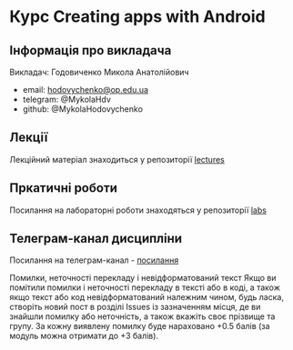 # Курс Creating apps with Android

## Інформація про викладача
Викладач: Годовиченко Микола Анатолійович
- email: hodovychenko@op.edu.ua
- telegram: @MykolaHdv
- github: @MykolaHodovychenko

## Лекції
Лекційний матеріал знаходиться у репозиторії [lectures]()

## Пркатичні роботи
Посилання на лабораторні роботи знаходяться у репозиторії [labs]()

## Телеграм-канал дисципліни
Посилання на телеграм-канал - [посилання](https://t.me/+MAuRCUPmd0ZmZjFi)

Помилки, неточності перекладу і невідформатований текст
Якщо ви помітили помилки і неточності перекладу в тексті або в коді, а також якщо текст або код невідформатований належним чином, будь ласка, створіть новий пост в розділі Issues із зазначенням місця, де ви знайшли помилку або неточність, а також вкажіть своє прізвище та групу. За кожну виявлену помилку буде нараховано +0.5 балів (за модуль можна отримати до +3 балів).
